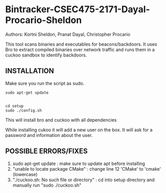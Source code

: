 # Bintracker-CSEC475-2171-Dayal-Procario-Sheldon

Authors: Kortni Sheldon, Pranat Dayal, Christopher Procario

This tool scans binaries and executables for beacons/backdoors. It uses Bro to extract compiled binaries over network traffic and runs them in a cuckoo sandbox to identify backdoors.

INSTALLATION 
------------
Make sure you run the script as sudo. 

    sudo apt-get update
    
   
    cd setup
    sudo ./config.sh
    
    
    
This will install bro and cuckoo with all dependencies

While installing cukoo it will add a new user on the box. It will ask for a password and information 
about the user. 


POSSIBLE ERRORS/FIXES
---------------------

1) sudo apt-get update : make sure to update apt before installing
2) "unable to locate package CMake" :  change line 12 'CMake' to 'cmake' (lowercase)
3) "./cuckoo.sh: No such file or directory" : cd into setup directory and manually run "sudo ./cuckoo.sh" 

